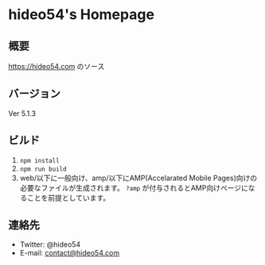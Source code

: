 # hideo54's Homepage

## 概要

https://hideo54.com のソース

## バージョン

Ver 5.1.3

## ビルド

1. `npm install`
2. `npm run build`
3. web/以下に一般向け、amp/以下にAMP(Accelarated Mobile Pages)向けの必要なファイルが生成されます。 `?amp` が付与されるとAMP向けページになることを前提としています。

## 連絡先

* Twitter: @hideo54
* E-mail: contact@hideo54.com
